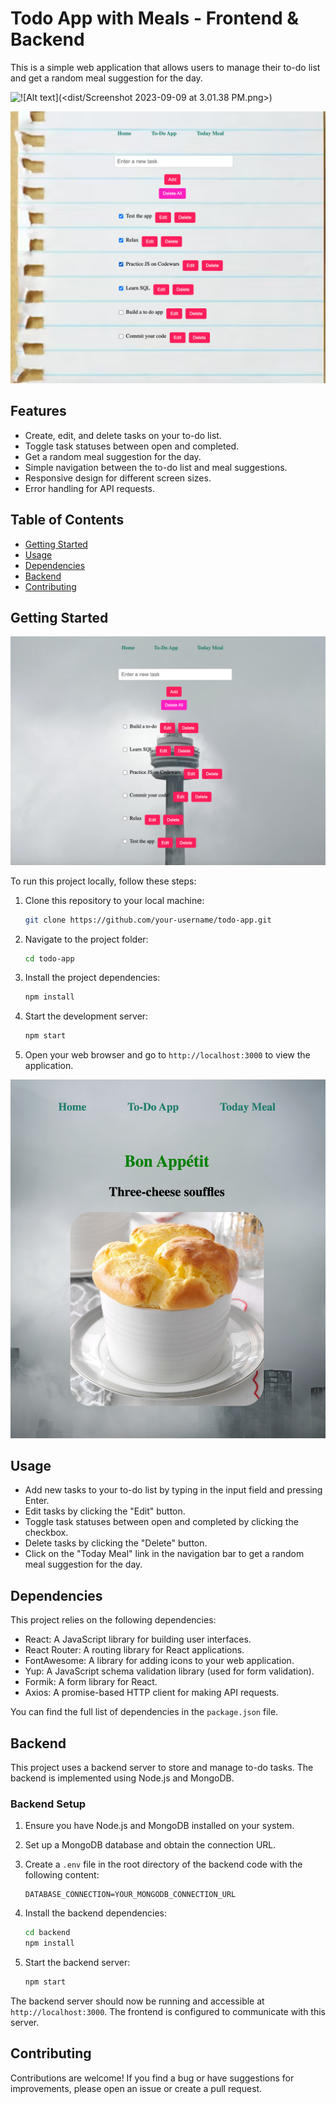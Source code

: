 # Todo App with Meals - Frontend & Backend
This is a simple web application that allows users to manage their to-do list and get a random meal suggestion for the day.

![!\[Alt text\](<dist/Screenshot 2023-09-09 at 3.01.38 PM.png>)
](<Screenshot 2023-09-09 at 3.01.38 PM.png>)


![Alt text](<Screenshot 2023-09-20 at 3.38.31 PM.png>)

## Features

- Create, edit, and delete tasks on your to-do list.
- Toggle task statuses between open and completed.
- Get a random meal suggestion for the day.
- Simple navigation between the to-do list and meal suggestions.
- Responsive design for different screen sizes.
- Error handling for API requests.

## Table of Contents

- [Getting Started](#getting-started)
- [Usage](#usage)
- [Dependencies](#dependencies)
- [Backend](#backend)
- [Contributing](#contributing)

## Getting Started

![Alt text](<Screenshot 2023-09-18 at 3.51.43 PM.png>)

To run this project locally, follow these steps:

1. Clone this repository to your local machine:

   ```bash
   git clone https://github.com/your-username/todo-app.git
   ```

2. Navigate to the project folder:

   ```bash
   cd todo-app
   ```

3. Install the project dependencies:

   ```bash
   npm install
   ```

4. Start the development server:

   ```bash
   npm start
   ```

5. Open your web browser and go to `http://localhost:3000` to view the application.

![Alt text](<Screenshot 2023-09-09 at 3.05.07 PM.png>)


## Usage

- Add new tasks to your to-do list by typing in the input field and pressing Enter.
- Edit tasks by clicking the "Edit" button.
- Toggle task statuses between open and completed by clicking the checkbox.
- Delete tasks by clicking the "Delete" button.
- Click on the "Today Meal" link in the navigation bar to get a random meal suggestion for the day.

## Dependencies

This project relies on the following dependencies:

- React: A JavaScript library for building user interfaces.
- React Router: A routing library for React applications.
- FontAwesome: A library for adding icons to your web application.
- Yup: A JavaScript schema validation library (used for form validation).
- Formik: A form library for React.
- Axios: A promise-based HTTP client for making API requests.

You can find the full list of dependencies in the `package.json` file.

## Backend

This project uses a backend server to store and manage to-do tasks. The backend is implemented using Node.js and MongoDB.

### Backend Setup

1. Ensure you have Node.js and MongoDB installed on your system.

2. Set up a MongoDB database and obtain the connection URL.

3. Create a `.env` file in the root directory of the backend code with the following content:

   ```env
   DATABASE_CONNECTION=YOUR_MONGODB_CONNECTION_URL
   ```

4. Install the backend dependencies:

   ```bash
   cd backend
   npm install
   ```

5. Start the backend server:

   ```bash
   npm start
   ```

The backend server should now be running and accessible at `http://localhost:3000`. The frontend is configured to communicate with this server.

## Contributing

Contributions are welcome! If you find a bug or have suggestions for improvements, please open an issue or create a pull request.
